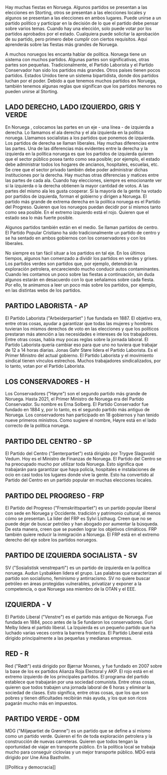 Hay muchas fiestas en Noruega. Algunos partidos se presentan a las elecciones en Storting, otros se presentan a las elecciones locales y algunos se presentan a las elecciones en ambos lugares. Puede unirse a un partido político y participar en la decisión de lo que el partido debe pensar sobre varios temas. Cuando hay una elección, solo puede votar por los partidos aprobados por el estado. Cualquiera puede solicitar la aprobación de su partido, pero primero debe cumplir con ciertos requisitos. Aquí aprenderás sobre las fiestas más grandes de Noruega.

A muchos noruegos les encanta hablar de política. Noruega tiene un sistema con muchos partidos. Algunas partes son significativas, otras partes son pequeñas. Tradicionalmente, el Partido Laborista y el Partido Conservador han sido los partidos más grandes. Otros países tienen pocos partidos. Estados Unidos tiene un sistema bipartidista, donde dos partidos luchan por el poder. Debido a que tenemos muchos partidos en Noruega, también tenemos algunas reglas que significan que los partidos menores no pueden unirse al Storting.

## LADO DERECHO, LADO IZQUIERDO, GRIS Y VERDE

En Noruega , colocamos las partes en un eje - una línea - de izquierda a derecha. Lo llamamos el ala derecha y el ala izquierda en la política noruega. Llamamos socialistas a los partidos que ponemos de izquierda. Los partidos de derecha se llaman liberales. Hay muchas diferencias entre las partes. Una de las diferencias más evidentes entre la derecha y la izquierda en la política noruega es que los partidos de izquierda quieren que el sector público posea tanto como sea posible; por ejemplo, el estado debe administrar todos los hogares de ancianos, hospitales, escuelas, etc. Se cree que el sector privado también debe poder administrar dichas instituciones por la derecha. Hay muchas otras diferencias y matices entre las partes de cada ala. Cuando hay elecciones, siempre es emocionante ver si la izquierda o la derecha obtienen la mayor cantidad de votos. A las partes del mismo ala les gusta cooperar. Si la mayoría de la gente ha votado por partidos de izquierda, forman el gobierno y dirigen a Noruega. El partido más grande de extrema derecha en la política noruega es el Partido del Progreso. Quieren que los noruegos puedan decidir por sí mismos tanto como sea posible. En el extremo izquierdo está el rojo. Quieren que el estado sea lo más fuerte posible.

Algunos partidos también están en el medio. Se llaman partidos de centro. El Partido Popular Cristiano ha sido tradicionalmente un partido de centro y se ha sentado en ambos gobiernos con los conservadores y con los liberales.

No siempre es tan fácil situar a los partidos en tal eje. En los últimos tiempos, algunos han comenzado a dividir los partidos en verdes y grises. Los partidos verdes son partidos que, por ejemplo, detendrán la exploración petrolera, encareciendo mucho conducir autos contaminantes. Cuando les contamos un poco sobre las fiestas a continuación, sin duda algunos estarán en desacuerdo con lo que señalamos sobre cada fiesta. Por ello, te animamos a leer un poco más sobre los partidos, por ejemplo, en las distintas webs de los partidos.

## PARTIDO LABORISTA - AP

El Partido Laborista ("Arbeiderpartiet" ) fue fundada en 1887. El objetivo era, entre otras cosas, ayudar a garantizar que todas las mujeres y hombres tuvieran los mismos derechos de voto en las elecciones y que los políticos prestaran más atención a las necesidades e intereses de los trabajadores. Entre otras cosas, había muy pocas reglas sobre la jornada laboral. El Partido Laborista quería cambiar eso para que uno no tuviera que trabajar de 12 a 14 horas diarias. Jonas Gahr Støre lidera el Partido Laborista. Es el Primer Ministro del actual gobierno. El Partido Laborista y el movimiento sindical tienen vínculos estrechos. Muchos trabajadores sindicalizados, por lo tanto, votan por el Partido Laborista.

## LOS CONSERVADORES - H

Los Conservadores ("Høyre") son el segundo partido más grande de Noruega. Hasta 2021, el Primer Ministro de Noruega era del Partido Conservador. Su nombre es Erna Solberg. El Partido Conservador fue fundado en 1884 y, por lo tanto, es el segundo partido más antiguo de Noruega. Los conservadores han participado en 18 gobiernos y han tenido nueve primeros ministros. Como sugiere el nombre, Høyre está en el lado correcto de la política noruega.

## PARTIDO DEL CENTRO - SP

El Partido del Centro ("Senterpartiet") está dirigido por Trygve Slagsvold Vedum. Hoy es el Ministro de Finanzas de Noruega. El Partido del Centro se ha preocupado mucho por utilizar toda Noruega. Esto significa que trabajarán para garantizar que haya policía, hospitales e instalaciones de ocio en casi todos los lugares donde vive la gente. Esto ha convertido al Partido del Centro en un partido popular en muchas elecciones locales.

## PARTIDO DEL PROGRESO - FRP

El Partido del Progreso ("Fremskrittspartiet") es un partido popular liberal con sede en Noruega y Occidente. tradición y patrimonio cultural, al menos cómo se presentan. La líder del FRP es Sylvi Listhaug. Creen que no se puede dejar de buscar petróleo y han abogado por aumentar la búsqueda. De esta manera, creen que se pueden lograr los objetivos climáticos. FRP también quiere reducir la inmigración a Noruega. El FRP está en el extremo derecho del eje sobre los partidos noruegos.

## PARTIDO DE IZQUIERDA SOCIALISTA - SV

SV ("Sosialistisk venstreparti") es un partido de izquierda en la política noruega. Audun Lysbakken lidera el grupo. Las palabras que caracterizan al partido son socialismo, feminismo y antirracismo. SV no quiere buscar petróleo en áreas protegidas vulnerables, privatizar y exponer a la competencia, o que Noruega sea miembro de la OTAN y el EEE.

## IZQUIERDA - V

El Partido Liberal ("Venstre") es el partido más antiguo de Noruega. Fue fundada en 1884, poco antes de la Se fundaron los conservadores. Guri Melby lidera el partido liberal. La Izquierda es un pequeño partido que ha luchado varias veces contra la barrera fronteriza. El Partido Liberal está dirigido principalmente a las pequeñas y medianas empresas.

## RED - R

Red ("Rødt") está dirigido por Bjørnar Moxnes, y fue fundado en 2007 sobre la base de los ex partidos Alianza Roja Electoral y AKP. El rojo está en el extremo izquierdo de los principales partidos. El programa del partido establece que trabajarán por una sociedad comunista. Entre otras cosas, quieren que todos trabajen una jornada laboral de 6 horas y eliminar la sociedad de clases. Esto significa, entre otras cosas, que los que son pobres y tienen dificultades recibirán más ayuda, y los que son ricos pagarán mucho más en impuestos.

## PARTIDO VERDE - ODM

MDG ("Miljøpartiet de Grønne") es un partido que se define a sí mismo como un partido verde. Quieren el fin de toda exploración petrolera y la construcción de nuevas carreteras. Quieren que todos tengan la oportunidad de viajar en transporte público. En la política local se trabaja mucho para conseguir ciclovías y un mejor transporte público. MDG está dirigido por Une Aina Bastholm.


[[Política y democracia]]